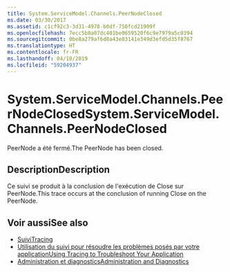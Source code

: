 ```yaml
---
title: System.ServiceModel.Channels.PeerNodeClosed
ms.date: 03/30/2017
ms.assetid: c1cf92c3-3d31-4978-b0df-750fcd21909f
ms.openlocfilehash: 7ecc5b8a07dc401be0659520f6c9e7979a5c0394
ms.sourcegitcommit: 0be8a279af6d8a43e03141e349d3efd5d35f8767
ms.translationtype: HT
ms.contentlocale: fr-FR
ms.lasthandoff: 04/18/2019
ms.locfileid: "59204937"
---
```

# <a name="systemservicemodelchannelspeernodeclosed"></a><span data-ttu-id="170e2-102">System.ServiceModel.Channels.PeerNodeClosed</span><span class="sxs-lookup"><span data-stu-id="170e2-102">System.ServiceModel.Channels.PeerNodeClosed</span></span>
<span data-ttu-id="170e2-103">PeerNode a été fermé.</span><span class="sxs-lookup"><span data-stu-id="170e2-103">The PeerNode has been closed.</span></span>  
  
## <a name="description"></a><span data-ttu-id="170e2-104">Description</span><span class="sxs-lookup"><span data-stu-id="170e2-104">Description</span></span>  
 <span data-ttu-id="170e2-105">Ce suivi se produit à la conclusion de l'exécution de Close sur PeerNode.</span><span class="sxs-lookup"><span data-stu-id="170e2-105">This trace occurs at the conclusion of running Close on the PeerNode.</span></span>  
  
## <a name="see-also"></a><span data-ttu-id="170e2-106">Voir aussi</span><span class="sxs-lookup"><span data-stu-id="170e2-106">See also</span></span>

- [<span data-ttu-id="170e2-107">Suivi</span><span class="sxs-lookup"><span data-stu-id="170e2-107">Tracing</span></span>](../../../../../docs/framework/wcf/diagnostics/tracing/index.md)
- [<span data-ttu-id="170e2-108">Utilisation du suivi pour résoudre les problèmes posés par votre application</span><span class="sxs-lookup"><span data-stu-id="170e2-108">Using Tracing to Troubleshoot Your Application</span></span>](../../../../../docs/framework/wcf/diagnostics/tracing/using-tracing-to-troubleshoot-your-application.md)
- [<span data-ttu-id="170e2-109">Administration et diagnostics</span><span class="sxs-lookup"><span data-stu-id="170e2-109">Administration and Diagnostics</span></span>](../../../../../docs/framework/wcf/diagnostics/index.md)
